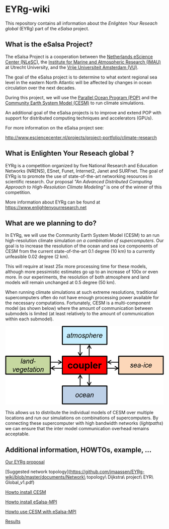 EYRg-wiki
=========

This repository contains all information about the 
_Enlighten Your Reseach global_ (EYRg) part of the _eSalsa_ project.

What is the eSalsa Project?
---------------------------

The eSalsa Project is a cooperation between the [Netherlands eScience Center (NLeSC)](http://www.esciencecenter.nl/), 
the [Institute for Marine and Atmospheric Research (IMAU)](http://imau.nl/) at Utrecht University, and the 
[Vrije Universiteit Amsterdam (VU)](http://www.cs.vu.nl). 

The goal of the eSalsa project is to determine to what extent regional sea 
level in the eastern North Atlantic will be affected by changes in ocean 
circulation over the next decades.

During this project, we will use the [Parallel Ocean Program (POP)](http://climate.lanl.gov/Models/POP/)
and the [Community Earth System Model (CESM)](http://www2.cesm.ucar.edu/) to run climate simulations.

An additional goal of the eSalsa projects is to improve and extend POP with 
support for distributed computing techniques and accelerators (GPUs).

For more information on the eSalsa project see:
 
<http://www.esciencecenter.nl/projects/project-portfolio/climate-research>


What is Enlighten Your Reseach global ?
---------------------------------------

EYRg is a competition organized by five National Research and Education Networks (NRENS), 
ESnet, Funet, Internet2, Janet and SURFnet. The goal of EYRg is to promote the use of 
state-of-the-art networking resources in scientific research. Our proposal 
_"An Advanced Distributed Computing Approach to High-Resolution Climate Modeling"_ is one 
of the winner of this competition.

More information about EYRg can be found at <https://www.enlightenyourresearch.net>


What are we planning to do?
---------------------------

In EYRg, we will use the Community Earth System Model (CESM) to an run 
high-resolution climate simulation _on a combination of supercomputers_.
Our goal is to increase the resolution of the ocean and sea ice components 
of CESM from the current state-of-the-art 0.1 degree (10 km) to a currently 
unfeasible 0.02 degree (2 km). 

This will require at least 25x more processing time for these models, 
although more pessimistic estimates go up to an increase of 100x or 
even more. In our experiments, the resolution of both atmosphere and 
land models will remain unchanged at 0.5 degree (50 km).

When running climate simulations at such extreme resolutions, 
traditional supercomputers often do not have enough processing power 
available for the necessary computations. Fortunately, CESM is a 
multi-component model (as shown below) where the amount of communication
between submodels is limited (at least relatively to the amount of 
communication within each submodel). 

![cesm](images/cesm.png "CESM submodels")

This allows us to distribute the individual models of CESM over multiple 
locations and run our simulations on combinations of supercomputers. 
By connecting these supercomputer with high bandwidth networks (_lightpaths_)
we can ensure that the inter model communication overhead remains acceptable.

Additional information, HOWTOs, example, ...
-------------------------------------------

[Our EYRg proposal](https://github.com/jmaassen/EYRg-wiki/blob/master/documents/EYRG_Dijkstra_Final.pdf?raw=true)

[Suggested network topology](https://github.com/jmaassen/EYRg-wiki/blob/master/documents/Network\ topology\ Dijkstra\ project\ EYR\ Global_v1.pdf)

[Howto install CESM](http://todo)

[Howto install eSalsa-MPI](http://todo)

[Howto use CESM with eSalsa-MPI](http://todo)

[Results](http://todo)
















